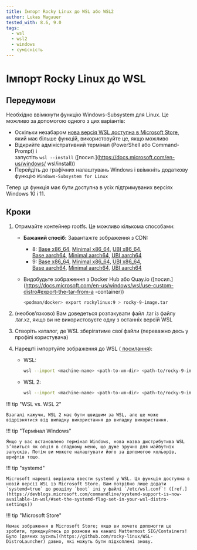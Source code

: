 ```yaml
---
title: Імпорт Rocky Linux до WSL або WSL2
author: Lukas Magauer
tested_with: 8.6, 9.0
tags:
  - wsl
  - wsl2
  - windows
  - сумісність
---
```


# Імпорт Rocky Linux до WSL

## Передумови

Необхідно ввімкнути функцію Windows-Subsystem для Linux. Це можливо за допомогою одного з цих варіантів:

- Оскільки незабаром [нова версія WSL доступна в Microsoft Store](https://apps.microsoft.com/store/detail/windows-subsystem-for-linux/9P9TQF7MRM4R), який має більше функцій, використовуйте це, якщо можливо
- Відкрийте адміністративний термінал (PowerShell або Command-Prompt) і<br>запустіть `wsl --install` ([посил.](https://docs.microsoft.com/en-us/windows/ wsl/install))
- Перейдіть до графічних налаштувань Windows і ввімкніть додаткову функцію `Windows-Subsystem for Linux`

Тепер ця функція має бути доступна в усіх підтримуваних версіях Windows 10 і 11.

## Кроки

1. Отримайте контейнер rootfs. Це можливо кількома способами:

    - **Бажаний спосіб:** Завантажте зображення з CDN:
        - 8: [Base x86_64](https://dl.rockylinux.org/pub/rocky/8/images/x86_64/Rocky-8-Container-Base.latest.x86_64.tar.xz), [Minimal x86_64](https://dl.rockylinux.org/pub/rocky/8/images/x86_64/Rocky-8-Container-Minimal.latest.x86_64.tar.xz), [UBI x86_64](https://dl.rockylinux.org/pub/rocky/8/images/x86_64/Rocky-8-Container-UBI.latest.x86_64.tar.xz),<br>[Base aarch64](https://dl.rockylinux.org/pub/rocky/8/images/aarch64/Rocky-8-Container-Base.latest.aarch64.tar.xz), [Minimal aarch64](https://dl.rockylinux.org/pub/rocky/8/images/aarch64/Rocky-8-Container-Minimal.latest.aarch64.tar.xz), [UBI aarch64](https://dl.rockylinux.org/pub/rocky/8/images/aarch64/Rocky-8-Container-UBI.latest.aarch64.tar.xz)
        - 9: [Base x86_64](https://dl.rockylinux.org/pub/rocky/9/images/x86_64/Rocky-9-Container-Base.latest.x86_64.tar.xz), [Minimal x86_64](https://dl.rockylinux.org/pub/rocky/9/images/x86_64/Rocky-9-Container-Minimal.latest.x86_64.tar.xz), [UBI x86_64](https://dl.rockylinux.org/pub/rocky/9/images/x86_64/Rocky-9-Container-UBI.latest.x86_64.tar.xz),<br>[Base aarch64](https://dl.rockylinux.org/pub/rocky/9/images/aarch64/Rocky-9-Container-Base.latest.aarch64.tar.xz), [Minimal aarch64](https://dl.rockylinux.org/pub/rocky/9/images/aarch64/Rocky-9-Container-Minimal.latest.aarch64.tar.xz), [UBI aarch64](https://dl.rockylinux.org/pub/rocky/9/images/aarch64/Rocky-9-Container-UBI.latest.aarch64.tar.xz)
    - Видобудьте зображення з Docker Hub або Quay.io ([посил.](https://docs.microsoft.com/en-us/windows/wsl/use-custom-distro#export-the-tar-from-a -container))

        ```sh
        <podman/docker> export rockylinux:9 > rocky-9-image.tar
        ```

2. (необов’язково) Вам доведеться розпакувати файл .tar із файлу .tar.xz, якщо ви не використовуєте одну з останніх версій WSL
3. Створіть каталог, де WSL зберігатиме свої файли (переважно десь у профілі користувача)
4. Нарешті імпортуйте зображення до WSL ([ посилання](https://docs.microsoft.com/en-us/windows/wsl/use-custom-distro#import-the-tar-file-into-wsl)):

    - WSL:

        ```sh
        wsl --import <machine-name> <path-to-vm-dir> <path-to/rocky-9-image.tar.xz>
        ```

    - WSL 2:

        ```sh
        wsl --import <machine-name> <path-to-vm-dir> <path-to/rocky-9-image.tar.xz> --version 2
        ```

!!! tip "WSL vs. WSL 2"

    Взагалі кажучи, WSL 2 має бути швидшим за WSL, але це може відрізнятися від випадку використання до випадку використання.

!!! tip "Термінал Windows"

    Якщо у вас встановлено термінал Windows, нова назва дистрибутива WSL з’явиться як опція в спадному меню, що дуже зручно для майбутніх запусків. Потім ви можете налаштувати його за допомогою кольорів, шрифтів тощо.

!!! tip "systemd"

    Microsoft нарешті вирішила ввести systemd у WSL. Ця функція доступна в новій версії WSL із Microsoft Store. Вам потрібно лише додати `systemd=true` до розділу `boot` ini у файлі `/etc/wsl.conf`! ([ref.](https://devblogs.microsoft.com/commandline/systemd-support-is-now-available-in-wsl/#set-the-systemd-flag-set-in-your-wsl-distro-settings))

!!! tip "Microsoft Store"

    Немає зображення в Microsoft Store; якщо ви хочете допомогти це зробити, приєднуйтесь до розмови на каналі Mattermost SIG/Containers! Було [деяких зусиль](https://github.com/rocky-linux/WSL-DistroLauncher) давно, які можуть бути підхоплені знову.
